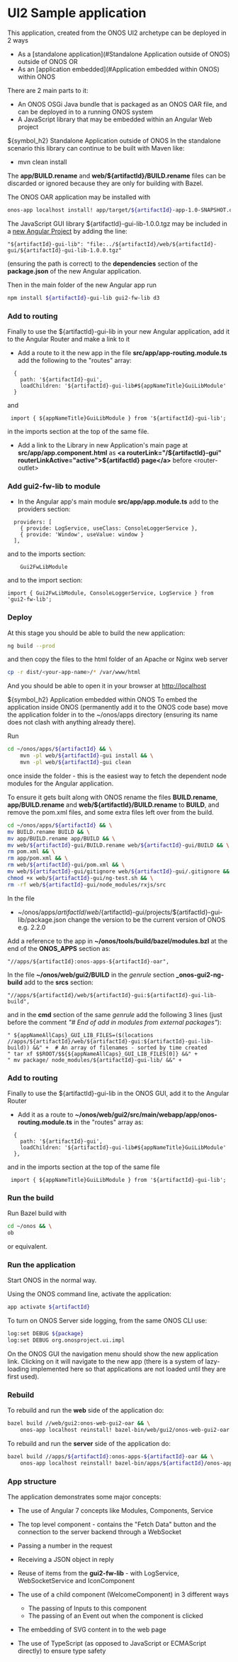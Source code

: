 # UI2 Sample application

This application, created from the ONOS UI2 archetype can be deployed in 2 ways
* As a [standalone application](#Standalone Application outside of ONOS) outside of ONOS OR
* As an [application embedded](#Application embedded within ONOS) within ONOS

There are 2 main parts to it:
* An ONOS OSGi Java bundle that is packaged as an ONOS OAR file, and can be deployed
in to a running ONOS system
* A JavaScript library that may be embedded within an Angular Web project

${symbol_h2} Standalone Application outside of ONOS
In the standalone scenario this library can continue to be built with Maven like:
* mvn clean install

The **app/BUILD.rename** and **web/${artifactId}/BUILD.rename** files can be
discarded or ignored because they are only for building with Bazel.

The ONOS OAR application may be installed with
```bash
onos-app localhost install! app/target/${artifactId}-app-1.0-SNAPSHOT.oar
```

The JavaScript GUI library ${artifactId}-gui-lib-1.0.0.tgz may be included in a
[new Angular Project](https://angular.io/guide/quickstart) by adding the line:
```angular2
"${artifactId}-gui-lib": "file:../${artifactId}/web/${artifactId}-gui/${artifactId}-gui-lib-1.0.0.tgz"
```
(ensuring the path is correct) to the **dependencies** section of the
**package.json** of the new Angular application.

Then in the main folder of the new Angular app run
```bash
npm install ${artifactId}-gui-lib gui2-fw-lib d3
```

### Add to routing
Finally to use the ${artifactId}-gui-lib in your new Angular application, add it to
the Angular Router and make a link to it
* Add a route to it the new app in the file **src/app/app-routing.module.ts** add the following to the "routes" array:
```angular2
  {
    path: '${artifactId}-gui',
    loadChildren: '${artifactId}-gui-lib#${appNameTitle}GuiLibModule'
  }
```
and
```angular2
 import { ${appNameTitle}GuiLibModule } from '${artifactId}-gui-lib';
```
in the imports section at the top of the same file.

* Add a link to the Library in new Application's main page at **src/app/app.component.html**
as **\<a routerLink="/${artifactId}-gui" routerLinkActive="active">${artifactId} page\</a>**
before \<router-outlet>

### Add gui2-fw-lib to module
* In the Angular app's main module **src/app/app.module.ts** add to the providers section:
```angular2
  providers: [
    { provide: LogService, useClass: ConsoleLoggerService },
    { provide: 'Window', useValue: window }
  ],
```
and to the imports section:
```angular2
    Gui2FwLibModule
```
and to the import section:
```angular2
import { Gui2FwLibModule, ConsoleLoggerService, LogService } from 'gui2-fw-lib';
```

### Deploy
At this stage you should be able to build the new application:
```bash
ng build --prod
```
and then copy the files to the html folder of an Apache or Nginx web server
```bash
cp -r dist/<your-app-name>/* /var/www/html
```

And you should be able to open it in your browser at [http://localhost](http://localhost)



${symbol_h2} Application embedded within ONOS
To embed the application inside ONOS (permanently add it to the ONOS code base)
move the application folder in to the ~/onos/apps directory (ensuring its name
does not clash with anything already there).

Run
```bash
cd ~/onos/apps/${artifactId} && \
    mvn -pl web/${artifactId}-gui install && \
    mvn -pl web/${artifactId}-gui clean
```
once inside the folder - this is the easiest way to fetch the dependent node
modules for the Angular application.

To ensure it gets built along with ONOS rename the files **BUILD.rename**,
**app/BUILD.rename** and **web/${artifactId}/BUILD.rename** to **BUILD**, and
remove the pom.xml files, and some extra files left over from the build.
```bash
cd ~/onos/apps/${artifactId} && \
mv BUILD.rename BUILD && \
mv app/BUILD.rename app/BUILD && \
mv web/${artifactId}-gui/BUILD.rename web/${artifactId}-gui/BUILD && \
rm pom.xml && \
rm app/pom.xml && \
rm web/${artifactId}-gui/pom.xml && \
mv web/${artifactId}-gui/gitignore web/${artifactId}-gui/.gitignore && \
chmod +x web/${artifactId}-gui/ng-test.sh && \
rm -rf web/${artifactId}-gui/node_modules/rxjs/src
```

In the file
* ~/onos/apps/${artifactId}/web/${artifactId}-gui/projects/${artifactId}-gui-lib/package.json
change the version to be the current version of ONOS e.g. 2.2.0

Add a reference to the app in **~/onos/tools/build/bazel/modules.bzl** at the
end of the **ONOS_APPS** section as:
```
"//apps/${artifactId}:onos-apps-${artifactId}-oar",
```

In the file **~/onos/web/gui2/BUILD** in the *genrule* section **_onos-gui2-ng-build**
add to the **srcs** section:
```
"//apps/${artifactId}/web/${artifactId}-gui:${artifactId}-gui-lib-build",
```

and in the **cmd** section of the same *genrule* add the following 3 lines
(just before the comment *"# End of add in modules from external packages"*):
```
" ${appNameAllCaps}_GUI_LIB_FILES=($(locations //apps/${artifactId}/web/${artifactId}-gui:${artifactId}-gui-lib-build)) &&" +  # An array of filenames - sorted by time created
" tar xf $$ROOT/$${${appNameAllCaps}_GUI_LIB_FILES[0]} &&" +
" mv package/ node_modules/${artifactId}-gui-lib/ &&" +
```

### Add to routing
Finally to use the ${artifactId}-gui-lib in the ONOS GUI, add it to the Angular
Router
* Add it as a route to **~/onos/web/gui2/src/main/webapp/app/onos-routing.module.ts**
in the "routes" array as:
```angular2
  {
    path: '${artifactId}-gui',
    loadChildren: '${artifactId}-gui-lib#${appNameTitle}GuiLibModule'
  },
```
and in the imports section at the top of the same file
```angular2
 import { ${appNameTitle}GuiLibModule } from '${artifactId}-gui-lib';
```

### Run the build
Run Bazel build with
```bash
cd ~/onos && \
ob
```
or equivalent.

### Run the application
Start ONOS in the normal way.

Using the ONOS command line, activate the application:
```bash
app activate ${artifactId}
```

To turn on ONOS Server side logging, from the same ONOS CLI use:
```bash
log:set DEBUG ${package}
log:set DEBUG org.onosproject.ui.impl
```

On the ONOS GUI the navigation menu should show the new application link. Clicking
on it will navigate to the new app (there is a system of lazy-loading implemented
here so that applications are not loaded until they are first used).

### Rebuild
To rebuild and run the **web** side of the application do:
```bash
bazel build //web/gui2:onos-web-gui2-oar && \
    onos-app localhost reinstall! bazel-bin/web/gui2/onos-web-gui2-oar.oar
```

To rebuild and run the **server** side of the application do:
```bash
bazel build //apps/${artifactId}:onos-apps-${artifactId}-oar && \
    onos-app localhost reinstall! bazel-bin/apps/${artifactId}/onos-apps-${artifactId}-oar.oar
```


### App structure
The application demonstrates some major concepts:
* The use of Angular 7 concepts like Modules, Components, Service

* The top level component - contains the "Fetch Data" button and the connection
to the server backend through a WebSocket
 * Passing a number in the request
 * Receiving a JSON object in reply

* Reuse of items from the **gui2-fw-lib** - with LogService, WebSocketService and
IconComponent

* The use of a child component (WelcomeComponent) in 3 different ways
  * The passing of Inputs to this component
  * The passing of an Event out when the component is clicked

* The embedding of SVG content in to the web page

* The use of TypeScript (as opposed to JavaScript or ECMAScript directly) to ensure
type safety
